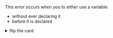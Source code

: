 This error occurs when you to either use a variable:

- without ever declaring it
- before it is declared

<details>
<summary>flip the card</summary>
<br>

# _ReferenceError_

## Using Without Declaring

```js
'use strict';

// let animal; // uncomment this line to fix the error

animal = 'horse'; // ReferenceError

console.log(animal);
```

```js
'use strict';

// a common mistake is spelling your variables incorrectly
let spellingMistake = 'oops!';

console.log(spelingMistake); // ReferenceError
```

## Using Before Declaring

```js
'use strict';

// reading before it is declared
// console.log(favoriteColor); // ReferenceError

// assigning before it is declared
// favoriteColor = 'blue'; // ReferenceError

let favoriteColor = 'red';

// this is ok
favoriteColor = 'orange';

// so is this
console.log(favoriteColor);
```

> There are many other ways you can get a _ReferenceError_ in your program, this
> is the only way you need to know for now. You will study errors in depth with
> the Debugging module.

</details>
